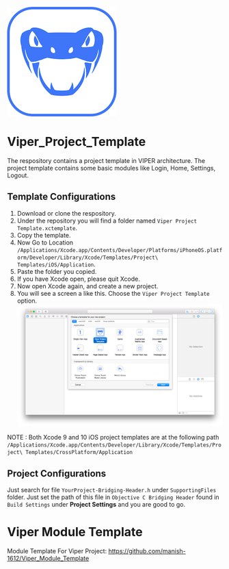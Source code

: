 
![](https://github.com/manish-1612/Viper_Project_Template/blob/master/Assets/Viper.png)

# Viper_Project_Template
The respository contains a project template in VIPER architecture.
The project template contains some basic modules like Login, Home, Settings, Logout.


## Template Configurations
1. Download or clone the respository.
2. Under the repository you will find a folder named `Viper Project Template.xctemplate`.
3. Copy the template.
4. Now Go to Location `/Applications/Xcode.app/Contents/Developer/Platforms/iPhoneOS.platform/Developer/Library/Xcode/Templates/Project\ Templates/iOS/Application`.
5. Paste the folder you copied.
6. If you have Xcode open, please quit Xcode.
7. Now open Xcode again, and create a new project.
8. You will see a screen a like this. Choose the `Viper Project Template` option.
![Create new Project](https://github.com/manish-1612/Viper_Project_Template/blob/master/Assets/CreteNewProject.png)


NOTE : Both Xcode 9 and 10 iOS project templates are at the following path `/Applications/Xcode.app/Contents/Developer/Library/Xcode/Templates/Project\ Templates/CrossPlatform/Application`

## Project Configurations
Just search for file `YourProject-Bridging-Header.h` under `SupportingFiles` folder.
Just set the path of this file in `Objective C Bridging Header` found in `Build Settings` under **Project Settings** and you are good to go.
    
# Viper Module Template    
Module Template For Viper Project: https://github.com/manish-1612/Viper_Module_Template
